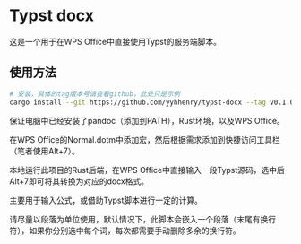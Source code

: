 # Typst docx

这是一个用于在WPS Office中直接使用Typst的服务端脚本。

## 使用方法

```bash
# 安装，具体的tag版本号请查看github，此处只是示例
cargo install --git https://github.com/yyhhenry/typst-docx --tag v0.1.0
```

保证电脑中已经安装了pandoc（添加到PATH），Rust环境，以及WPS Office。

在WPS Office的Normal.dotm中添加宏，然后根据需求添加到快捷访问工具栏（笔者使用Alt+7）。

本地运行此项目的Rust后端，在WPS Office中直接输入一段Typst源码，选中后Alt+7即可将其转换为对应的docx格式。

主要用于输入公式，或借助Typst脚本进行一定的计算。

请尽量以段落为单位使用，默认情况下，此脚本会嵌入一个段落（末尾有换行符），如果你分别选中每个词，每次都需要手动删除多余的换行符。
